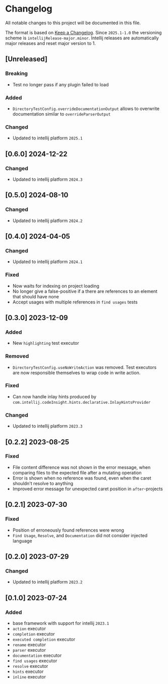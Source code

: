 # Changelog

All notable changes to this project will be documented in this file.

The format is based on [Keep a Changelog](https://keepachangelog.com/en/1.0.0/).
Since `2025.1-1.0` the versioning scheme is `intellijRelease-major.minor`.
Intellij releases are automatically major releases and reset major version to 1.

## [Unreleased]

### Breaking
- Test no longer pass if any plugin failed to load

### Added
- `DirectoryTestConfig.overrideDocumentationOutput` allows to overwrite documentation similar to `overrideParserOutput`

### Changed
- Updated to intellij platform `2025.1`

## [0.6.0] 2024-12-22

### Changed
- Updated to intellij platform `2024.3`

## [0.5.0] 2024-08-10

### Changed
- Updated to intellij platform `2024.2`

## [0.4.0] 2024-04-05

### Changed
- Updated to intellij platform `2024.1`

### Fixed
- Now waits for indexing on project loading
- No longer give a false-positive if a there are references to an element that should have none
- Accept usages with multiple references in `find usages` tests

## [0.3.0] 2023-12-09

### Added
- New `highlighting` test executor

### Removed
- `DirectoryTestConfig.useNoWriteAction` was removed. Test executors are now responsible themselves to wrap code in write action.

### Fixed
- Can now handle inlay hints produced by `com.intellij.codeInsight.hints.declarative.InlayHintsProvider`

### Changed
- Updated to intellij platform `2023.3`

## [0.2.2] 2023-08-25

### Fixed
- File content difference was not shown in the error message, when comparing files to the expected file after a mutating operation
- Error is shown when no reference was found, even when the caret shouldn't resolve to anything
- Improved error message for unexpected caret position in `after`-projects

## [0.2.1] 2023-07-30

### Fixed
- Position of erroneously found references were wrong
- `Find Usage`, `Resolve`, and  `Documentation` did not consider injected language

## [0.2.0] 2023-07-29

### Changed
- Updated to intellij platform `2023.2`


## [0.1.0] 2023-07-24

### Added
- base framework with support for intellij `2023.1`
- `action` executor
- `completion` executor
- `executed completion` executor
- `rename` executor
- `parser` executor
- `documentation` executor
- `find usages` executor
- `resolve` executor
- `hints` executor
- `inline` executor

